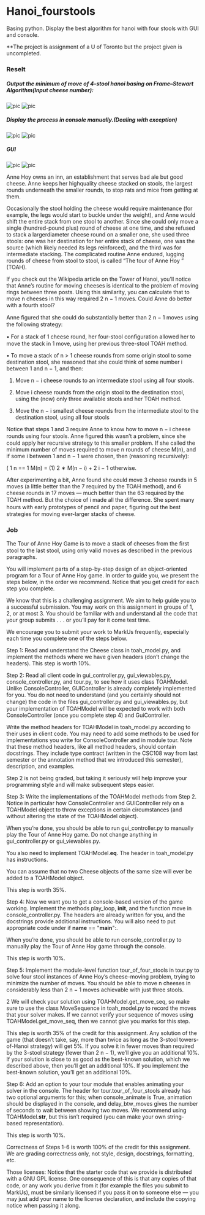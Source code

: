 # Hanoi_fourstools
Basing python. Display the best algorithm for hanoi with four stools with GUI and console.

**The project is assignment of a U of Toronto but the project given is uncompleted.

### Reselt
##### Output the minimum of move of 4-stool hanoi basing on Frame–Stewart Algorithm(Input cheese number):
![pic](https://github.com/BestOreo/Pic-for-README.md/blob/master/hanoi/1.jpg)
![pic](https://github.com/BestOreo/Pic-for-README.md/blob/master/hanoi/2.jpg)
##### Display the process in console manually.(Dealing with exception)
![pic](https://github.com/BestOreo/Pic-for-README.md/blob/master/hanoi/3.jpg)
![pic](https://github.com/BestOreo/Pic-for-README.md/blob/master/hanoi/4.jpg)
##### GUI
![pic](https://github.com/BestOreo/Pic-for-README.md/blob/master/hanoi/5.jpg)
![pic](https://github.com/BestOreo/Pic-for-README.md/blob/master/hanoi/6.jpg)

Anne Hoy owns an inn, an establishment that serves bad ale but good cheese. Anne keeps her highquality cheese stacked on stools, the largest rounds underneath the smaller rounds, to stop rats and mice from getting at them.

Occasionally the stool holding the cheese would require maintenance (for example, the legs would start to buckle under the weight), and Anne would shift the entire stack from one stool to another. Since she could only move a single (hundred-pound plus) round of cheese at one time, and she refused to stack a largerdiameter cheese round on a smaller one, she used three stools: one was her destination for her entire stack of cheese, one was the source (which likely needed its legs reinforced), and the third was for intermediate stacking. The complicated routine Anne endured, lugging rounds of cheese from stool to stool, is called “The tour of Anne Hoy ” (TOAH).

If you check out the Wikipedia article on the Tower of Hanoi, you’ll notice that Anne’s routine for moving cheeses is identical to the problem of moving rings between three posts. Using this similarity, you can calculate that to move n cheeses in this way required 2 n − 1 moves. Could Anne do better with a fourth stool?

Anne ﬁgured that she could do substantially better than 2 n − 1 moves using the following strategy:

• For a stack of 1 cheese round, her four-stool conﬁguration allowed her to move the stack in 1 move, using her previous three-stool TOAH method.

• To move a stack of n > 1 cheese rounds from some origin stool to some destination stool, she reasoned that she could think of some number i between 1 and n − 1, and then:

1. Move n − i cheese rounds to an intermediate stool using all four stools.

2. Move i cheese rounds from the origin stool to the destination stool, using the (now) only three available stools and her TOAH method.

3. Move the n − i smallest cheese rounds from the intermediate stool to the destination stool, using all four stools

Notice that steps 1 and 3 require Anne to know how to move n − i cheese rounds using four stools. Anne ﬁgured this wasn’t a problem, since she could apply her recursive strategy to this smaller problem. If she called the minimum number of moves required to move n rounds of cheese M(n), and if some i between 1 and n − 1 were chosen, then (reasoning recursively):

( 1 n == 1 M(n) = (1) 2 ∗ M(n − i) + 2 i − 1 otherwise.

After experimenting a bit, Anne found she could move 3 cheese rounds in 5 moves (a little better than the 7 required by the TOAH method), and 6 cheese rounds in 17 moves — much better than the 63 required by the TOAH method. But the choice of i made all the diﬀerence. She spent many hours with early prototypes of pencil and paper, ﬁguring out the best strategies for moving ever-larger stacks of cheese.

### Job

The Tour of Anne Hoy Game is to move a stack of cheeses from the ﬁrst stool to the last stool, using only valid moves as described in the previous paragraphs.

You will implement parts of a step-by-step design of an object-oriented program for a Tour of Anne Hoy game. In order to guide you, we present the steps below, in the order we recommend. Notice that you get credit for each step you complete.

We know that this is a challenging assignment. We aim to help guide you to a successful submission. You may work on this assignment in groups of 1, 2, or at most 3. You should be familiar with and understand all the code that your group submits . . . or you’ll pay for it come test time.

We encourage you to submit your work to MarkUs frequently, especially each time you complete one of the steps below.

Step 1: Read and understand the Cheese class in toah_model.py, and implement the methods where we have given headers (don’t change the headers). This step is worth 10%.

Step 2: Read all client code in gui_controller.py, gui_viewables.py, console_controller.py, and tour.py, to see how it uses class TOAHModel. Unlike ConsoleController, GUIController is already completely implemented for you. You do not need to understand (and you certainly should not change) the code in the ﬁles gui_controller.py and gui_viewables.py, but your implementation of TOAHModel will be expected to work with both ConsoleController (once you complete step 4) and GuiController.

Write the method headers for TOAHModel in toah_model.py according to their uses in client code. You may need to add some methods to be used for implementations you write for ConsoleController and in module tour. Note that these method headers, like all method headers, should contain docstrings. They include type contract (written in the CSC108 way from last semester or the annotation method that we introduced this semester), description, and examples.

Step 2 is not being graded, but taking it seriously will help improve your programming style and will make subsequent steps easier.

Step 3: Write the implementations of the TOAHModel methods from Step 2. Notice in particular how ConsoleController and GUIController rely on a TOAHModel object to throw exceptions in certain circumstances (and without altering the state of the TOAHModel object).

When you’re done, you should be able to run gui_controller.py to manually play the Tour of Anne Hoy game. Do not change anything in gui_controller.py or gui_viewables.py.

You also need to implement TOAHModel.__eq__. The header in toah_model.py has instructions.

You can assume that no two Cheese objects of the same size will ever be added to a TOAHModel object.

This step is worth 35%.

Step 4: Now we want you to get a console-based version of the game working. Implement the methods play_loop, __init__, and the function move in console_controller.py. The headers are already written for you, and the docstrings provide additional instructions. You will also need to put appropriate code under if __name__ == "__main__":.

When you’re done, you should be able to run console_controller.py to manually play the Tour of Anne Hoy game through the console.

This step is worth 10%.

Step 5: Implement the module-level function tour_of_four_stools in tour.py to solve four stool instances of Anne Hoy’s cheese-moving problem, trying to minimize the number of moves. You should be able to move n cheeses in considerably less than 2 n − 1 moves achievable with just three stools.

2 We will check your solution using TOAHModel.get_move_seq, so make sure to use the class MoveSequence in toah_model.py to record the moves that your solver makes. If we cannot verify your sequence of moves using TOAHModel.get_move_seq, then we cannot give you marks for this step.

This step is worth 35% of the credit for this assignment. Any solution of the game (that doesn’t take, say, more than twice as long as the 3-stool towers-of-Hanoi strategy) will get 5%. If you solve it in fewer moves than required by the 3-stool strategy (fewer than 2 n − 1), we’ll give you an additional 10%. If your solution is close to as good as the best-known solution, which we described above, then you’ll get an additional 10%. If you implement the best-known solution, you’ll get an additional 10%.

Step 6: Add an option to your tour module that enables animating your solver in the console. The header for tour.tour_of_four_stools already has two optional arguments for this; when console_animate is True, animation should be displayed in the console, and delay_btw_moves gives the number of seconds to wait between showing two moves. We recommend using TOAHModel.__str__, but this isn’t required (you can make your own string-based representation).

This step is worth 10%.

Correctness of Steps 1-6 is worth 100% of the credit for this assignment. We are grading correctness only, not style, design, docstrings, formatting, etc.

Those licenses: Notice that the starter code that we provide is distributed with a GNU GPL license. One consequence of this is that any copies of that code, or any work you derive from it (for example the ﬁles you submit to MarkUs), must be similarly licensed if you pass it on to someone else — you may just add your name to the license declaration, and include the copying notice when passing it along.
